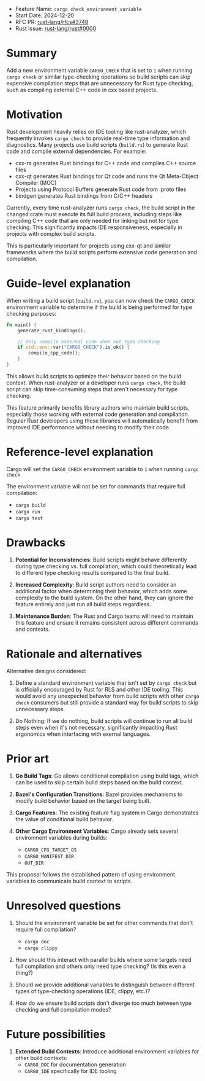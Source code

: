 - Feature Name: `cargo_check_environment_variable`
- Start Date: 2024-12-20
- RFC PR: [rust-lang/rfcs#3748](https://github.com/rust-lang/rfcs/pull/3748)
- Rust Issue: [rust-lang/rust#0000](https://github.com/rust-lang/rust/issues/0000)

# Summary
[summary]: #summary

Add a new environment variable `CARGO_CHECK` that is set to `1` when running `cargo check` or similar type-checking operations so build scripts can skip expensive compilation steps that are unnecessary for Rust type checking, such as compiling external C++ code in cxx based projects.

# Motivation
[motivation]: #motivation

Rust development heavily relies on IDE tooling like rust-analyzer, which frequently invokes `cargo check` to provide real-time type information and diagnostics. Many projects use build scripts (`build.rs`) to generate Rust code and compile external dependencies. For example:

- cxx-rs generates Rust bindings for C++ code and compiles C++ source files
- cxx-qt generates Rust bindings for Qt code and runs the Qt Meta-Object Compiler (MOC)
- Projects using Protocol Buffers generate Rust code from .proto files
- bindgen generates Rust bindings from C/C++ headers

Currently, every time rust-analyzer runs `cargo check`, the build script in the changed crate must execute its full build process, including steps like compiling C++ code that are only needed for linking but not for type checking. This significantly impacts IDE responsiveness, especially in projects with complex build scripts.

This is particularly important for projects using cxx-qt and similar frameworks where the build scripts perform extensive code generation and compilation.

# Guide-level explanation
[guide-level-explanation]: #guide-level-explanation

When writing a build script (`build.rs`), you can now check the `CARGO_CHECK` environment variable to determine if the build is being performed for type checking purposes:

```rust
fn main() {
    generate_rust_bindings();

    // Only compile external code when not type checking
    if std::env::var("CARGO_CHECK").is_ok() {
        compile_cpp_code();
    }
}
```

This allows build scripts to optimize their behavior based on the build context. When rust-analyzer or a developer runs `cargo check`, the build script can skip time-consuming steps that aren't necessary for type checking.

This feature primarily benefits library authors who maintain build scripts, especially those working with external code generation and compilation. Regular Rust developers using these libraries will automatically benefit from improved IDE performance without needing to modify their code.

# Reference-level explanation
[reference-level-explanation]: #reference-level-explanation

Cargo will set the `CARGO_CHECK` environment variable to `1` when running `cargo check`

The environment variable will not be set for commands that require full compilation:
- `cargo build`
- `cargo run`
- `cargo test`

# Drawbacks
[drawbacks]: #drawbacks

1. **Potential for Inconsistencies**: Build scripts might behave differently during type checking vs. full compilation, which could theoretically lead to different type checking results compared to the final build.

2. **Increased Complexity**: Build script authors need to consider an additional factor when determining their behavior, which adds some complexity to the build system. On the other hand, they can ignore the feature entirely and just run all build steps regardless.

3. **Maintenance Burden**: The Rust and Cargo teams will need to maintain this feature and ensure it remains consistent across different commands and contexts.

# Rationale and alternatives
[rationale-and-alternatives]: #rationale-alternatives

Alternative designs considered:

1. Define a standard environment variable that isn't set by `cargo check` but is officially encouraged by Rust for RLS and other IDE tooling. This would avoid any unexpected behavior from build scripts with other `cargo check` consumers but still provide a standard way for build scripts to skip unnecessary steps.

2. Do Nothing: If we do nothing, build scripts will continue to run all build steps even when it's not necessary, significantly impacting Rust ergonomics when interfacing with exernal languages.

# Prior art
[prior-art]: #prior-art

1. **Go Build Tags**: Go allows conditional compilation using build tags, which can be used to skip certain build steps based on the build context.

2. **Bazel's Configuration Transitions**: Bazel provides mechanisms to modify build behavior based on the target being built.

3. **Cargo Features**: The existing feature flag system in Cargo demonstrates the value of conditional build behavior.

4. **Other Cargo Environment Variables**: Cargo already sets several environment variables during builds:
   - `CARGO_CFG_TARGET_OS`
   - `CARGO_MANIFEST_DIR`
   - `OUT_DIR`

This proposal follows the established pattern of using environment variables to communicate build context to scripts.

# Unresolved questions
[unresolved-questions]: #unresolved-questions

1. Should the environment variable be set for other commands that don't require full compilation?
   - `cargo doc`
   - `cargo clippy`

2. How should this interact with parallel builds where some targets need full compilation and others only need type checking? (Is this even a thing?)

3. Should we provide additional variables to distinguish between different types of type-checking operations (IDE, clippy, etc.)?

4. How do we ensure build scripts don't diverge too much between type checking and full compilation modes?

# Future possibilities
[future-possibilities]: #future-possibilities

1. **Extended Build Contexts**: Introduce additional environment variables for other build contexts:
   - `CARGO_DOC` for documentation generation
   - `CARGO_IDE` specifically for IDE tooling